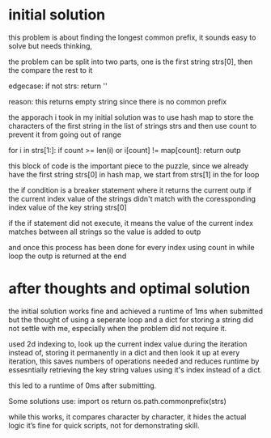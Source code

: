 # initial solution

this problem is about finding the longest common prefix, 
it sounds easy to solve but needs thinking,

the problem can be split into two parts,
one is the first string strs[0], then the compare the rest to it

edgecase:
if not strs:
    return ''

reason: 
this returns empty string since there is no common prefix

the apporach i took in my initial solution was to use hash map to store the characters
of the first string in the list of strings strs
and then use count to prevent it from going out of range

for i in strs[1:]:
    if count >= len(i) or i[count] != map[count]:
        return outp

this block of code is the important piece to the puzzle,
since we already have the first string strs[0] in hash map,
we start from strs[1] in the for loop

the if condition is a breaker statement where it returns the current outp if the current index value of
the strings didn't match with the coressponding index value of the key string strs[0]

if the if statement did not execute, it means the value of the current index matches between all strings so the value is added to outp

and once this process has been done for every index using count in while loop
the outp is returned at the end

# after thoughts and optimal solution

the initial solution works fine and achieved a runtime of 1ms when submitted
but the thought of using a seperate loop and a dict for storing a string did not settle with me,
especially when the problem did not require it.

used 2d indexing to,
look up the current index value during the iteration instead of,
storing it permanently in a dict and then look it up at every iteration,
this saves numbers of operations needed and reduces runtime by essesntially retrieving the key string values using it's index instead of a dict.

this led to a runtime of 0ms after submitting.

Some solutions use:
import os
return os.path.commonprefix(strs)

while this works,
it compares character by character,
it hides the actual logic
it’s fine for quick scripts, not for demonstrating skill.
